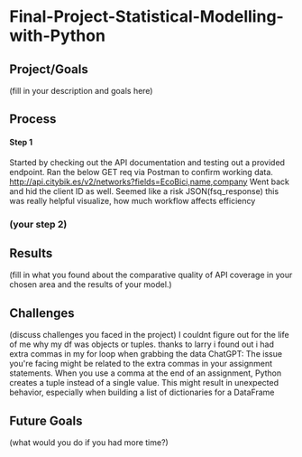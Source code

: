 # Final-Project-Statistical-Modelling-with-Python

## Project/Goals
(fill in your description and goals here)

## Process
#### Step 1
Started by checking out the API documentation and testing out a provided endpoint.
Ran the below GET req via Postman to confirm working data.
http://api.citybik.es/v2/networks?fields=EcoBici,name,company
Went back and hid the client ID as well. Seemed like a risk
JSON(fsq_response) this was really helpful visualize, how much workflow affects efficiency
### (your step 2)

## Results
(fill in what you found about the comparative quality of API coverage in your chosen area and the results of your model.)

## Challenges 
(discuss challenges you faced in the project)
I couldnt figure out for the life of me why my df was objects or tuples. thanks to larry i found out i had extra commas in my for loop when grabbing the data
ChatGPT: The issue you're facing might be related to the extra commas in your assignment statements. When you use a comma at the end of an assignment, Python creates a tuple instead of a single value. This might result in unexpected behavior, especially when building a list of dictionaries for a DataFrame

## Future Goals
(what would you do if you had more time?)

